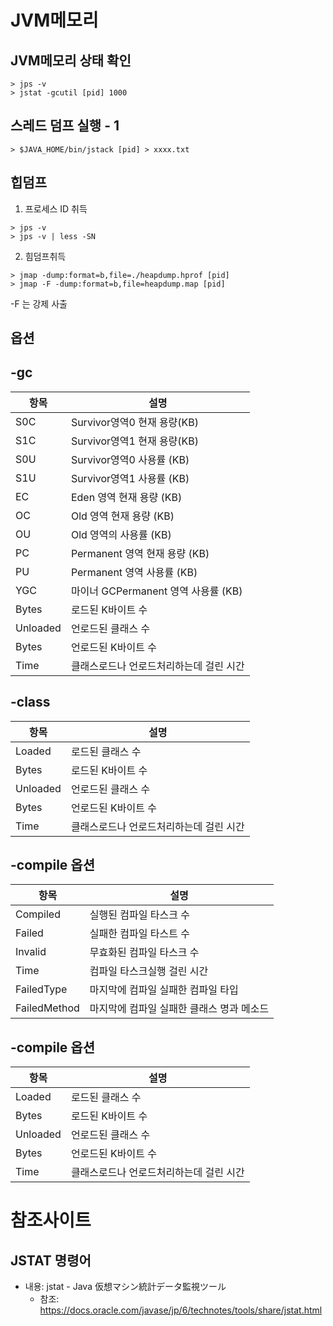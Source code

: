 # JVM메모리
## JVM메모리 상태 확인
```shell
> jps -v
> jstat -gcutil [pid] 1000
```
## 스레드 덤프 실행 - 1
```shell
> $JAVA_HOME/bin/jstack [pid] > xxxx.txt
```
## 힙덤프
1. 프로세스 ID 취득
```shell
> jps -v
> jps -v | less -SN
```
2. 힘덤프취득
```shell
> jmap -dump:format=b,file=./heapdump.hprof [pid]
> jmap -F -dump:format=b,file=heapdump.map [pid]
```
-F 는 강제 사출

## 옵션
## -gc
|항목|설명|
|-|-|
|S0C|Survivor영역0 현재 용량(KB)|
|S1C|Survivor영역1 현재 용량(KB)|
|S0U|Survivor영역0 사용률 (KB)|
|S1U|Survivor영역1 사용률 (KB)|
|EC|Eden 영역 현재 용량 (KB)|
|OC|Old 영역 현재 용량 (KB)|
|OU|Old 영역의 사용률 (KB)|
|PC|Permanent 영역 현재 용량 (KB)|
|PU|Permanent 영역 사용률 (KB)|
|YGC|마이너 GCPermanent 영역 사용률 (KB)|
|Bytes|로드된 K바이트 수|
|Unloaded|언로드된 클래스 수|
|Bytes|언로드된 K바이트 수|
|Time|클래스로드나 언로드처리하는데 걸린 시간|


## -class
|항목|설명|
|-|-|
|Loaded|로드된 클래스 수|
|Bytes|로드된 K바이트 수|
|Unloaded|언로드된 클래스 수|
|Bytes|언로드된 K바이트 수|
|Time|클래스로드나 언로드처리하는데 걸린 시간|

## -compile 옵션
|항목|설명|
|-|-|
|Compiled|실행된 컴파일 타스크 수|
|Failed|실패한 컴파일 타스트 수|
|Invalid|무효화된 컴파일 타스크 수|
|Time|컴파일 타스크실행 걸린 시간|
|FailedType|마지막에 컴파일 실패한 컴파일 타입|
|FailedMethod|마지막에 컴파일 실패한 클래스 명과 메소드|

## -compile 옵션
|항목|설명|
|-|-|
|Loaded|로드된 클래스 수|
|Bytes|로드된 K바이트 수|
|Unloaded|언로드된 클래스 수|
|Bytes|언로드된 K바이트 수|
|Time|클래스로드나 언로드처리하는데 걸린 시간|



# 참조사이트
## JSTAT 명령어
* 내용: jstat - Java 仮想マシン統計データ監視ツール
  * 참조: https://docs.oracle.com/javase/jp/6/technotes/tools/share/jstat.html
